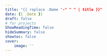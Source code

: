 ```yaml
---
title: "{{ replace .Name "-" " " | title }}"
date: {{ .Date }}
draft: false
# for projects
ShowReadingTime: false
hideSummary: false
showtoc: false
cover: 
    image: ''
---
```


